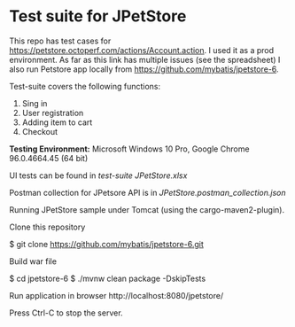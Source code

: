 # Test suite for JPetStore

This repo has test cases for https://petstore.octoperf.com/actions/Account.action. I used it as a prod environment. As far as this link has multiple issues (see the spreadsheet) I also run Petstore app locally from https://github.com/mybatis/jpetstore-6.

Test-suite covers the following functions:

1. Sing in
2. User registration
3. Adding item to cart
4. Checkout

**Testing Environment:** Microsoft Windows 10 Pro, Google Chrome 96.0.4664.45 (64 bit)

UI tests can be found in _test-suite JPetStore.xlsx_

Postman collection for JPetsore API is in _JPetStore.postman_collection.json_

Running JPetStore sample under Tomcat (using the cargo-maven2-plugin).

Clone this repository

$ git clone https://github.com/mybatis/jpetstore-6.git

Build war file

$ cd jpetstore-6
$ ./mvnw clean package -DskipTests

Run application in browser http://localhost:8080/jpetstore/

Press Ctrl-C to stop the server.